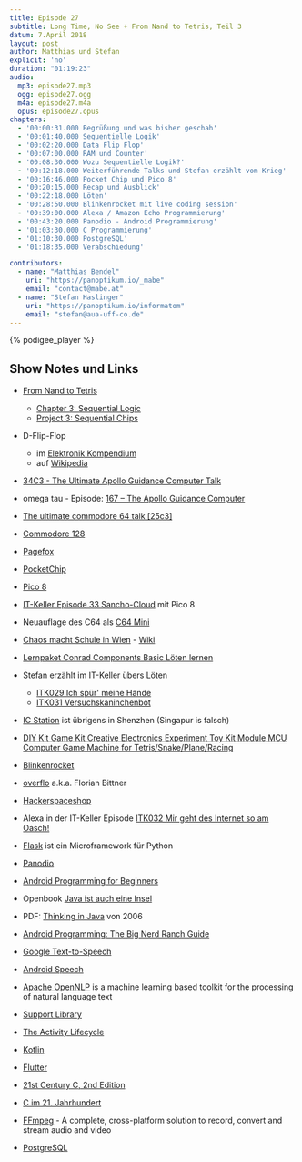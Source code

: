 ```yaml
---
title: Episode 27
subtitle: Long Time, No See + From Nand to Tetris, Teil 3
datum: 7.April 2018
layout: post
author: Matthias und Stefan
explicit: 'no'
duration: "01:19:23"
audio:
  mp3: episode27.mp3
  ogg: episode27.ogg
  m4a: episode27.m4a
  opus: episode27.opus
chapters:
  - '00:00:31.000 Begrüßung und was bisher geschah'
  - '00:01:40.000 Sequentielle Logik'
  - '00:02:20.000 Data Flip Flop'
  - '00:07:00.000 RAM und Counter'
  - '00:08:30.000 Wozu Sequentielle Logik?'
  - '00:12:18.000 Weiterführende Talks und Stefan erzählt vom Krieg'
  - '00:16:46.000 Pocket Chip und Pico 8'
  - '00:20:15.000 Recap und Ausblick'
  - '00:22:18.000 Löten'
  - '00:28:50.000 Blinkenrocket mit live coding session'
  - '00:39:00.000 Alexa / Amazon Echo Programmierung'
  - '00:43:20.000 Panodio - Android Programmierung'
  - '01:03:30.000 C Programmierung'
  - '01:10:30.000 PostgreSQL'
  - '01:18:35.000 Verabschiedung'

contributors:
  - name: "Matthias Bendel"
    uri: "https://panoptikum.io/_mabe"
    email: "contact@mabe.at"
  - name: "Stefan Haslinger"
    uri: "https://panoptikum.io/informatom"
    email: "stefan@aua-uff-co.de"
---
```


{% podigee_player %}

## Show Notes und Links

* [From Nand to Tetris](http://nand2tetris.org/)
  * [Chapter 3: Sequential Logic](http://nand2tetris.org/chapters/chapter%2003.pdf)
  * [Project 3: Sequential Chips](http://nand2tetris.org/03.php)

* D-Flip-Flop
  * im [Elektronik Kompendium](https://www.elektronik-kompendium.de/sites/dig/0210031.htm)
  * auf [Wikipedia](https://de.wikipedia.org/wiki/Flipflop#D-Flipflop)

* [34C3 - The Ultimate Apollo Guidance Computer Talk](https://www.youtube.com/watch?v=xx7Lfh5SKUQ)
* omega tau - Episode: [167 – The Apollo Guidance Computer](http://omegataupodcast.net/167-the-apollo-guidance-computer/)
* [The ultimate commodore 64 talk [25c3]](https://www.youtube.com/watch?v=9qpd12HJAnA)
* [Commodore 128](https://de.wikipedia.org/wiki/Commodore_128)
* [Pagefox](https://www.c64-wiki.de/wiki/Pagefox)

* [PocketChip](https://getchip.com/pages/pocketchip)
* [Pico 8](https://www.lexaloffle.com/pico-8.php)
* [IT-Keller Episode 33 Sancho-Cloud](https://it-keller.at/podcast/ITK033-Sancho-Cloud#ITK033=00:51:50)
  mit Pico 8
* Neuauflage des C64 als [C64 Mini](https://thec64.com/)

* [Chaos macht Schule in Wien](https://c3w.at/schule/) - [Wiki](https://projekte.c3w.at/chaos_macht_schule)
* [Lernpaket Conrad Components Basic Löten lernen](https://www.conrad.at/de/lernpaket-conrad-components-basic-loeten-lernen-10062-ab-14-jahre-192294.html)

* Stefan erzählt im IT-Keller übers Löten
  * [ITK029 Ich spür' meine Hände](https://it-keller.at/podcast/ITK029-Ich-spuer-meine-Haende#ITK029=00:47:47)
  * [ITK031 Versuchskaninchenbot](https://it-keller.at/podcast/ITK031-Versuchskaninchenbot#ITK031=01:43:50)

* [IC Station](http://www.icstation.com/) ist übrigens in Shenzhen (Singapur is falsch)
* [DIY Kit Game Kit Creative Electronics Experiment Toy Kit Module MCU Computer Game Machine for Tetris/Snake/Plane/Racing](http://www.icstation.com/game-creative-electronics-experiment-module-computer-game-machine-tetrissnakeplaneracing-p-13071.html)

* [Blinkenrocket](http://blinkenrocket.de/)
* [overflo](https://twitter.com/overflo) a.k.a. Florian Bittner
* [Hackerspaceshop](https://hackerspaceshop.com/)

* Alexa in der IT-Keller Episode [ITK032 Mir geht des Internet so am Oasch!](https://it-keller.at/podcast/ITK032-Mir-geht-des-Internet-so-am-Oasch#ITK032=00:26:30)
* [Flask](http://flask.pocoo.org/) ist ein Microframework für Python

* [Panodio](https://panod.io/home_de/)
* [Android Programming for Beginners](https://www.packtpub.com/application-development/android-programming-beginners)
* Openbook [Java ist auch eine Insel](http://openbook.rheinwerk-verlag.de/javainsel/)
* PDF: [Thinking in Java](https://sophia.javeriana.edu.co/~cbustaca/docencia/POO-2016-01/documentos/Thinking_in_Java_4th_edition.pdf)
  von 2006
* [Android Programming: The Big Nerd Ranch Guide](https://www.bignerdranch.com/books/android-programming/)
* [Google Text-to-Speech](https://en.wikipedia.org/wiki/Google_Text-to-Speech)
* [Android Speech](https://developer.android.com/reference/android/speech/package-summary.html)
* [Apache OpenNLP](https://opennlp.apache.org/) is a machine learning based toolkit for the
  processing of natural language text
* [Support Library](https://developer.android.com/topic/libraries/support-library/index.html)
* [The Activity Lifecycle](https://developer.android.com/guide/components/activities/activity-lifecycle.html)
* [Kotlin](https://kotlinlang.org/)
* [Flutter](https://flutter.io/)

* [21st Century C, 2nd Edition](http://shop.oreilly.com/product/0636920033677.do)
* [C im 21. Jahrhundert](https://www.amazon.de/im-21-Jahrhundert-Ben-Klemens/dp/3955616924)
* [FFmpeg](https://www.ffmpeg.org/) - A complete, cross-platform solution to record, convert and
  stream audio and video

* [PostgreSQL](https://www.postgresql.org/docs/manuals/)
